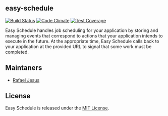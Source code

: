 ## easy-schedule

[![Build Status](https://travis-ci.org/rafaeljesus/easy-schedule.svg)](https://travis-ci.org/rafaeljesus/easy-schedule) [![Code Climate](https://codeclimate.com/github/rafaeljesus/easy-schedule/badges/gpa.svg)](https://codeclimate.com/github/rafaeljesus/easy-schedule) [![Test Coverage](https://codeclimate.com/github/rafaeljesus/easy-schedule/badges/coverage.svg)](https://codeclimate.com/github/rafaeljesus/easy-schedule/coverage)

Easy Schedule handles job scheduling for your application by storing and managing events that correspond to actions that your application intends to execute in the future.
At the appropriate time, Easy Schedule calls back to your application at the provided URL to signal that some work must be completed.

Maintaners
----------

* [Rafael Jesus](https://github.com/rafaeljesus)

## License
Easy Schedule is released under the [MIT License](http://www.opensource.org/licenses/MIT).
